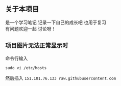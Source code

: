 ##  关于本项目

是一个学习笔记 记录一下自己的成长吧 也用于复习   
有问题欢迎一起 讨论呀！

## `项目图片无法正常显示时`

命令行输入

```shell
sudo vi /etc/hosts
```

然后插入 `151.101.76.133 raw.githubusercontent.com`